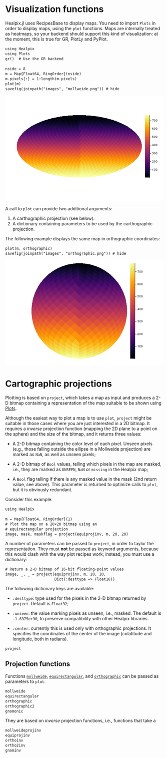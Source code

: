 # Visualization functions

Healpix.jl uses RecipesBase to display maps. You need to import
`Plots` in order to display maps, using the `plot` functions.  Maps
are internally treated as heatmaps, so your backend should support
this kind of visualization: at the moment, this is true for GR, PlotLy
and PyPlot.


```@example plotting
using Healpix
using Plots
gr()  # Use the GR backend

nside = 8
m = Map{Float64, RingOrder}(nside)
m.pixels[:] = 1:length(m.pixels)
plot(m)
savefig(joinpath("images", "mollweide.png")) # hide
```
![](images/mollweide.png)

A call to `plot` can provide two additional arguments:

1. A carthographic projection (see below).
2. A dictionary containing parameters to be used by the carthographic
   projection.
   
The following example displays the same map in orthographic
coordinates:

```@example plotting
plot(m, orthographic)
savefig(joinpath("images", "orthographic.png")) # hide
```
![](images/orthographic.png)


# Cartographic projections

Plotting is based on `project`, which takes a map as input and
produces a 2-D bitmap containing a representation of the map suitable
to be shown using [Plots](https://github.com/JuliaPlots/Plots.jl).

Although the easiest way to plot a map is to use `plot`, `project`
might be suitable in those cases where you are just interested in a 2D
bitmap. It requires a *inverse* projection function (mapping the 2D
plane to a point on the sphere) and the size of the bitmap, and it
returns three values:

- A 2-D bitmap containing the color level of each pixel. Unseen pixels
  (e.g., those falling outside the ellipse in a Mollweide projection)
  are marked as `NaN`, as well as unseen pixels;

- A 2-D bitmap of `Bool` values, telling which pixels in the map are
  masked, i.e., they are marked as `UNSEEN`, `NaN` or `missing` in the
  Healpix map;
  
- A `Bool` flag telling if there is any masked value in the mask (2nd
  return value, see above). This parameter is returned to optimize
  calls to `plot`, but it is obviously redundant.

Consider this example:

```@example project
using Healpix

m = Map{Float64, RingOrder}(1)
# Plot the map on a 20×20 bitmap using an
# equirectangular projection
image, mask, maskflag = project(equiprojinv, m, 20, 20)
```

A number of parameters can be passed to `project`, in order to taylor
the representation. They must **not** be passed as keyword arguments,
because this would clash with the way plot recipes work; instead, you
must use a dictionary:

```@example project
# Return a 2-D bitmap of 16-bit floating-point values
image, _, _ = project(equiprojinv, m, 20, 20,
                      Dict(:desttype => Float16))
```

The following dictionary keys are available:

- `:desttype`: type used for the pixels in the 2-D bitmap returned by
  `project`. Default is `Float32`;
  
- `:unseen`: the value marking pixels as unseen, i.e., masked. The
  default is `-1.6375e+30`, to preserve compatibility with other
  Healpix libraries.

- `:center`: currently this is used only with orthographic
  projections. It specifies the coordinates of the center of the image
  (colatitude and longitude, both in radians).

```@docs
project
```

## Projection functions

Functions [`mollweide`](@ref), [`equirectangular`](@ref), and
[`orthographic`](@ref) can be passed as parameters to `plot`.

```@docs
mollweide
equirectangular
orthographic
orthographic2
gnomonic
```

They are based on *inverse* projection functions, i.e., functions that take a 

```@docs
mollweideprojinv
equiprojinv
orthoinv
ortho2inv
gnominv
```
